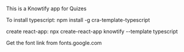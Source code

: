 This is a Knowtify app for Quizes

To install typescript: npm install -g cra-template-typescript

create react-app: npx create-react-app knowtify --template typescript

Get the font link from fonts.google.com
